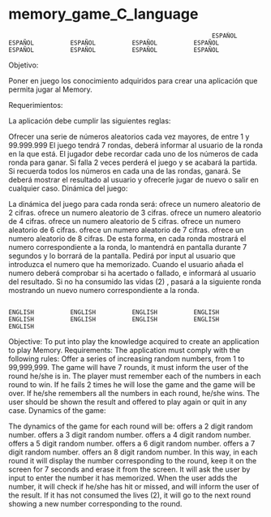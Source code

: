 # memory_game_C_language


                                                            ESPAÑOL          ESPAÑOL          ESPAÑOL          ESPAÑOL          ESPAÑOL          ESPAÑOL          ESPAÑOL          ESPAÑOL          ESPAÑOL     




Objetivo: 

Poner en juego los conocimiento adquiridos para crear una aplicación que permita jugar al Memory. 

Requerimientos:

La aplicación debe cumplir las siguientes reglas:

Ofrecer una serie de números aleatorios cada vez mayores, de entre 1 y 99.999.999
El juego tendrá 7 rondas, deberá informar al usuario de la ronda en la que está. 
El jugador debe recordar cada uno de los números de cada ronda para ganar. Si falla 2 veces perderá el juego y se acabará la partida. 
Si recuerda todos los números en cada una de las rondas, ganará. 
Se deberá mostrar el resultado al usuario y ofrecerle jugar de nuevo o salir en cualquier caso. 
Dinámica del juego:

La dinámica del juego para cada ronda será:
                ofrece un numero aleatorio de 2 cifras.
                ofrece un numero aleatorio de 3 cifras.
                ofrece un numero aleatorio de 4 cifras.
                ofrece un numero aleatorio de 5 cifras.
                ofrece un numero aleatorio de 6 cifras.
                ofrece un numero aleatorio de 7 cifras.
                ofrece un numero aleatorio de 8 cifras.
De esta forma, en cada ronda mostrará el numero correspondiente a la ronda,
lo mantendrá en pantalla durante 7 segundos y lo borrará de la pantalla.
Pedirá por input al usuario que introduzca el numero que ha memorizado.
Cuando el usuario añada el numero deberá comprobar si ha acertado o fallado,
e informará al usuario del resultado. Si no ha consumido las vidas (2) , pasará a la siguiente ronda mostrando un nuevo numero correspondiente a la ronda. 





                                                                    ENGLISH          ENGLISH          ENGLISH          ENGLISH          ENGLISH          ENGLISH          ENGLISH          ENGLISH          ENGLISH                 



Objective: 
To put into play the knowledge acquired to create an application to play Memory. 
Requirements:
The application must comply with the following rules:
Offer a series of increasing random numbers, from 1 to 99,999,999.
The game will have 7 rounds, it must inform the user of the round he/she is in. 
The player must remember each of the numbers in each round to win. If he fails 2 times he will lose the game and the game will be over. 
If he/she remembers all the numbers in each round, he/she wins. 
The user should be shown the result and offered to play again or quit in any case. 
Dynamics of the game:

The dynamics of the game for each round will be: offers a 2 digit random number. offers a 3 digit random number. offers a 4 digit random number. offers a 5 digit random number. offers a 6 digit random number. offers a 7 digit random number. offers an 8 digit random number. In this way, in each round it will display the number corresponding to the round, keep it on the screen for 7 seconds and erase it from the screen. It will ask the user by input to enter the number it has memorized. When the user adds the number, it will check if he/she has hit or missed, and will inform the user of the result. If it has not consumed the lives (2), it will go to the next round showing a new number corresponding to the round.
